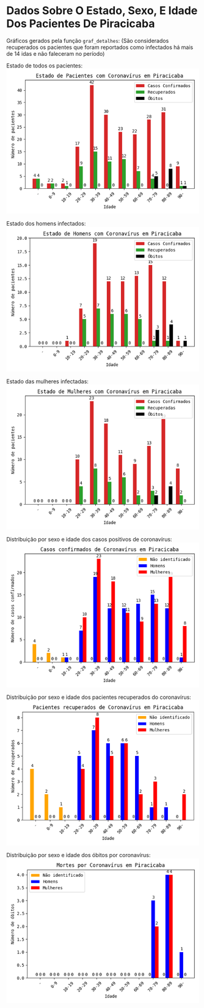 # Dados Sobre O Estado, Sexo, E Idade Dos Pacientes De Piracicaba

Gráficos gerados pela função `graf_detalhes`:
(São considerados recuperados os pacientes que foram reportados como infectados há mais de 14 idas e não faleceram no período)

Estado de todos os pacientes:
![Detalhes dos pacientes-Piracicaba](img/Piracicaba-det-total.png)

Estado dos homens infectados:
![Detalhes dos homens infectados-Piracicaba](img/Piracicaba-det-homens.png)

Estado das mulheres infectadas:
![Detalhes das mulheres infectadas-Piracicaba](img/Piracicaba-det-mulheres.png)

Distribuição por sexo e idade dos casos positivos de coronavírus:
![Distribuição de casos confirmados-Piracicaba](img/Piracicaba-det-confirmados.png)

Distribuição por sexo e idade dos pacientes recuperados do coronavírus:
![Distribuição de casos recuperados-Piracicaba](img/Piracicaba-det-recuperados.png)

Distribuição por sexo e idade dos óbitos por coronavírus:
![Distribuição de óbitos-Piracicaba](img/Piracicaba-det-mortes.png)






